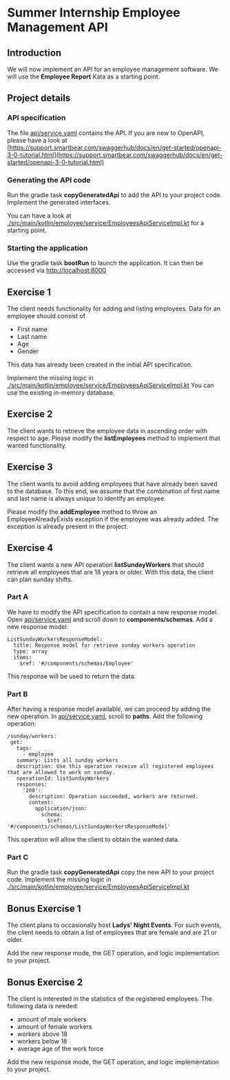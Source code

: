 # Summer Internship Employee Management API

## Introduction

We will now implement an API for an employee management software.
We will use the **Employee Report** Kata as a starting point.

## Project details

### API specification

The file [api/service.yaml](api/service.yaml) contains the API.
If you are new to OpenAPI, please have a look at [https://support.smartbear.com/swaggerhub/docs/en/get-started/openapi-3-0-tutorial.html](https://support.smartbear.com/swaggerhub/docs/en/get-started/openapi-3-0-tutorial.html)

### Generating the API code

Run the gradle task **copyGeneratedApi** to add the API to your project code.
Implement the generated interfaces.

You can have a look at [./src/main/kotlin/employee/service/EmployeesApiServiceImpl.kt](./src/main/kotlin/employee/service/EmployeesApiServiceImpl.kt)
for a starting point.

### Starting the application

Use the gradle task **bootRun** to launch the application.
It can then be accessed via [http://localhost:8000](http://localhost:8000)

## Exercise 1
The client needs functionality for adding and listing employees.
Data for an employee should consist of 

- First name
- Last name
- Age
- Gender

This data has already been created in the initial API specification.

Implement the missing logic in [./src/main/kotlin/employee/service/EmployeesApiServiceImpl.kt](./src/main/kotlin/employee/service/EmployeesApiServiceImpl.kt)
You can use the existing in-memory database.

## Exercise 2
The client wants to retrieve the employee data in ascending order with respect to age.
Please modify the **listEmployees** method to implement that wanted functionality.

## Exercise 3
The client wants to avoid adding employees that have already been saved to the database.
To this end, we assume that the combination of first name and last name is always unique to identify an employee.

Please modify the **addEmployee** method to throw an EmployeeAlreadyExists exception if the employee was already added.
The exception is already present in the project.

## Exercise 4
The client wants a new API operation **listSundayWorkers** that should retrieve all employees that are 18 years or older.
With this data, the client can plan sunday shifts.

### Part A
We have to modify the API specification to contain a new response model.
Open [api/service.yaml](api/service.yaml) and scroll down to **components/schemas**.
Add a new response model:

    ListSundayWorkersResponseModel:
      title: Response model for retrieve sunday workers operation
      type: array
      items:
        $ref: '#/components/schemas/Employee'

This response will be used to return the data.

### Part B
After having a response model available, we can proceed by adding the new operation.
In [api/service.yaml](api/service.yaml), scroll to **paths**.
Add the following operation:

    /sunday/workers:
     get:
       tags:
         - employee
       summary: Lists all sunday workers
       description: Use this operation receive all registered employees that are allowed to work on sunday.
       operationId: listSundayWorkers
       responses:
         '200':
           description: Operation succeeded, workers are returned.
           content:
             application/json:
               schema:
                 $ref: '#/components/schemas/ListSundayWorkersResponseModel'

This operation will allow the client to obtain the wanted data.

### Part C
Run the gradle task **copyGeneratedApi** copy the new API to your project code.
Implement the missing logic in [./src/main/kotlin/employee/service/EmployeesApiServiceImpl.kt](./src/main/kotlin/employee/service/EmployeesApiServiceImpl.kt)

## Bonus Exercise 1
The client plans to occasionally host **Ladys' Night Events**.
For such events, the client needs to obtain a list of employees that are female and are 21 or older.

Add the new response mode, the GET operation, and logic implementation to your project.

## Bonus Exercise 2
The client is interested in the statistics of the registered employees.
The following data is needed:

- amount of male workers
- amount of female workers
- workers above 18
- workers below 18
- average age of the work force
 
Add the new response mode, the GET operation, and logic implementation to your project.
